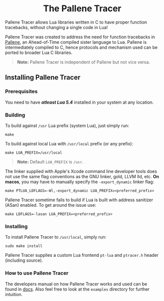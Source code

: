 <h1 align="center">The Pallene Tracer</h1>

Pallene Tracer allows Lua libraries written in C to have proper function tracebacks, without changing a single code in Lua!

Pallene Tracer was created to address the need for function tracebacks in [Pallene](https://github.com/pallene-lang/pallene), an Ahead-of-Time compiled sister language to Lua. Pallene is intermediately compiled to C, hence protocols and mechanism used can be ported to broader Lua C libraries.

> **Note:** Pallene Tracer is independent of Pallene but not vice versa.

## Installing Pallene Tracer

### Prerequisites

You need to have **_atleast Lua 5.4_** installed in your system at any location.

### Building

To build against `/usr` Lua prefix (system Lua), just simply run:
```
make
```

To build against local Lua with `/usr/local` prefix (or any prefix):
```
make LUA_PREFIX=/usr/local
```

> **Note:** Default `LUA_PREFIX` is `/usr`.

The linker supplied with Apple's Xcode command line developer tools does not use the same flag conventions as the GNU linker, gold, LLVM lld, etc. **On macos**, you may have to manually specify the `-export_dynamic` linker flag:

```
make PTLUA_LDFLAGS=-Wl,-export_dynamic LUA_PREFIX=<preferred_prefix>
```

Pallene Tracer sometime fails to build if Lua is built with address sanitizer (ASan) enabled. To get around the issue use: 
```
make LDFLAGS=-lasan LUA_PREFIX=<preferred_prefix>
```

### Installing

To install Pallene Tracer to `/usr/local`, simply run:
```
sudo make install
```

Pallene Tracer supplies a custom Lua frontend `pt-lua` and `ptracer.h` header (including source).

### How to use Pallene Tracer

The developers manual on how Pallene Tracer works and used can be found in [docs](https://github.com/pallene-lang/pallene-tracer/blob/main/docs/MANUAL.md). Also feel free to look at the `examples` directory for further intuition.
